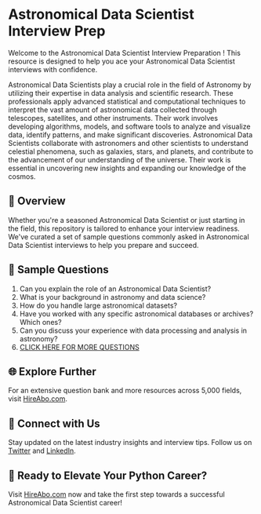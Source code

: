 # Astronomical Data Scientist Interview Prep

Welcome to the Astronomical Data Scientist Interview Preparation ! This resource is designed to help you ace your Astronomical Data Scientist interviews with confidence.

Astronomical Data Scientists play a crucial role in the field of Astronomy by utilizing their expertise in data analysis and scientific research. These professionals apply advanced statistical and computational techniques to interpret the vast amount of astronomical data collected through telescopes, satellites, and other instruments. Their work involves developing algorithms, models, and software tools to analyze and visualize data, identify patterns, and make significant discoveries. Astronomical Data Scientists collaborate with astronomers and other scientists to understand celestial phenomena, such as galaxies, stars, and planets, and contribute to the advancement of our understanding of the universe. Their work is essential in uncovering new insights and expanding our knowledge of the cosmos.

## 🚀 Overview

Whether you're a seasoned Astronomical Data Scientist or just starting in the field, this repository is tailored to enhance your interview readiness. We've curated a set of sample questions commonly asked in Astronomical Data Scientist interviews to help you prepare and succeed.

## 📝 Sample Questions

1. Can you explain the role of an Astronomical Data Scientist?
2. What is your background in astronomy and data science?
3. How do you handle large astronomical datasets?
4. Have you worked with any specific astronomical databases or archives? Which ones?
5. Can you discuss your experience with data processing and analysis in astronomy?
6. [CLICK HERE FOR MORE QUESTIONS](https://hireabo.com/job/5_4_13/Astronomical%20Data%20Scientist)

## 🌐 Explore Further

For an extensive question bank and more resources across 5,000 fields, visit [HireAbo.com](https://www.hireabo.com).

## 📱 Connect with Us

Stay updated on the latest industry insights and interview tips. Follow us on [Twitter](https://twitter.com/hireabo) and [LinkedIn](https://www.linkedin.com/in/hire-abo-3609972a8/).

## 🚀 Ready to Elevate Your Python Career?

Visit [HireAbo.com](https://www.hireabo.com) now and take the first step towards a successful Astronomical Data Scientist career!